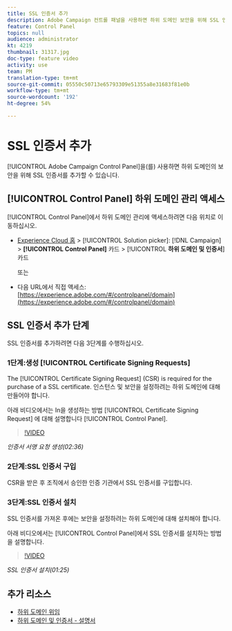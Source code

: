 ```yaml
---
title: SSL 인증서 추가
description: Adobe Campaign 컨트롤 패널을 사용하면 하위 도메인 보안을 위해 SSL 인증서를 추가할 수 있습니다.
feature: Control Panel
topics: null
audience: administrator
kt: 4219
thumbnail: 31317.jpg
doc-type: feature video
activity: use
team: PM
translation-type: tm+mt
source-git-commit: 05550c50713e65793309e51355a8e31683f81e0b
workflow-type: tm+mt
source-wordcount: '192'
ht-degree: 54%

---
```



# SSL 인증서 추가

 [!UICONTROL Adobe Campaign Control Panel]을(를) 사용하면 하위 도메인의 보안을 위해 SSL 인증서를 추가할 수 있습니다.

## [!UICONTROL Control Panel] 하위 도메인 관리 액세스

[!UICONTROL Control Panel]에서 하위 도메인 관리에 액세스하려면 다음 위치로 이동하십시오.

* [Experience Cloud 홈](https://experience.adobe.com/#/home) > [!UICONTROL Solution picker]: [!DNL Campaign] > **[!UICONTROL Control Panel]** 카드 > [!UICONTROL **하위 도메인 및 인증서**] 카드

   또는
* 다음 URL에서 직접 액세스: [https://experience.adobe.com/#/controlpanel/domain](https://experience.adobe.com/#/controlpanel/domain)

## SSL 인증서 추가 단계

SSL 인증서를 추가하려면 다음 3단계를 수행하십시오.

### 1단계:생성 [!UICONTROL Certificate Signing Requests]

The [!UICONTROL Certificate Signing Request] (CSR) is required for the purchase of a SSL certificate. 인스턴스 및 보안을 설정하려는 하위 도메인에 대해 만들어야 합니다.

아래 비디오에서는 In을 생성하는 방법 [!UICONTROL Certificate Signing Request] 에 대해 설명합니다 [!UICONTROL Control Panel].

>[!VIDEO](https://video.tv.adobe.com/v/31317?quality=12)

*인증서 서명 요청 생성(02:36)*

### 2단계:SSL 인증서 구입

CSR을 받은 후 조직에서 승인한 인증 기관에서 SSL 인증서를 구입합니다.

### 3단계:SSL 인증서 설치

SSL 인증서를 가져온 후에는 보안을 설정하려는 하위 도메인에 대해 설치해야 합니다.

아래 비디오에서는 [!UICONTROL Control Panel]에서 SSL 인증서를 설치하는 방법을 설명합니다. 

>[!VIDEO](https://video.tv.adobe.com/v/31166?quality=12)

*SSL 인증서 설치(01:25)*

## 추가 리소스

* [하위 도메인 위임](/help/administrating/control-panel/subdomain-delegation.md)
* [하위 도메인 및 인증서 - 설명서](https://docs.adobe.com/content/help/ko-KR/control-panel/using/subdomains-and-certificates/renewing-subdomain-certificate.html)
